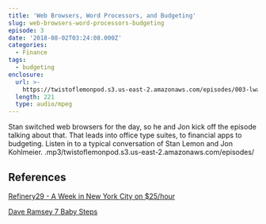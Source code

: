 ```yaml
---
title: 'Web Browsers, Word Processors, and Budgeting'
slug: web-browsers-word-processors-budgeting
episode: 3
date: '2018-08-02T03:24:08.000Z'
categories:
  - Finance
tags:
  - budgeting
enclosure:
  url: >-
    https://twistoflemonpod.s3.us-east-2.amazonaws.com/episodes/003-lwatol-20180802.mp3 
  length: 221
  type: audio/mpeg
---
```


Stan switched web browsers for the day, so he and Jon kick off the episode talking about that. That leads into office type suites, to financial apps to budgeting. Listen in to a typical conversation of Stan Lemon and Jon Kohlmeier.
.mp3/twistoflemonpod.s3.us-east-2.amazonaws.com/episodes/
## References

[Refinery29 - A Week in New York City on $25/hour](https://www.refinery29.com/money-diary-new-york-city-marketing-intern-income)

[Dave Ramsey 7 Baby Steps](https://www.daveramsey.com/baby-steps)
